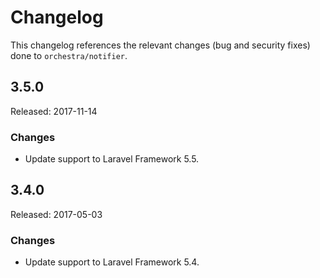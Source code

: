 # Changelog

This changelog references the relevant changes (bug and security fixes) done to `orchestra/notifier`.

## 3.5.0

Released: 2017-11-14

### Changes

* Update support to Laravel Framework 5.5.

## 3.4.0

Released: 2017-05-03

### Changes

* Update support to Laravel Framework 5.4.
